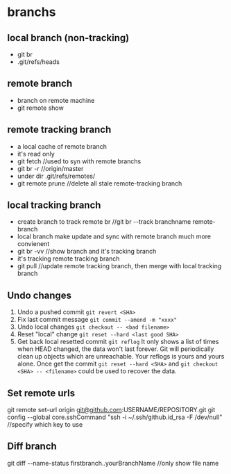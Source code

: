# branchs
## local branch (non-tracking)
- git br
- .git/refs/heads
    
## remote branch
- branch on remote machine
- git remote show <remote>

## remote tracking branch
- a local cache of remote branch
- it's read only
- git fetch //used to syn with remote branchs 
- git br -r //origin/master
- under dir .git/refs/remotes/
- git remote prune <remote> //delete all stale remote-tracking branch

## local tracking branch
- create branch to track remote br //git br --track branchname remote-branch
- local branch make update and sync with remote branch much more convienent
- git br -vv //show branch and it's tracking branch
- it's tracking remote tracking branch
- git pull //update remote tracking branch, then merge with local tracking branch

## Undo changes
1. Undo a pushed commit
`git revert <SHA>`
1. Fix last commit message
`git commit --amend -m "xxxx"`
1. Undo local changes
`git checkout -- <bad filename>`
1. Reset "local" change
`git reset --hard <last good SHA>`
1. Get back local resetted commit
`git reflog`
It only shows a list of times when HEAD changed, the data won't last forever.
Git will periodically clean up objects which are unreachable. Your reflogs is
yours and yours alone. Once get the commit `git reset --hard <SHA>` and 
`git checkout <SHA> -- <filename>` could be used to recover the data.

## Set remote urls
git remote set-url origin git@github.com:USERNAME/REPOSITORY.git
git config --global core.sshCommand "ssh -i ~/.ssh/github.id_rsa -F /dev/null" //specify which key to use

## Diff branch
git diff --name-status firstbranch..yourBranchName //only show file name
